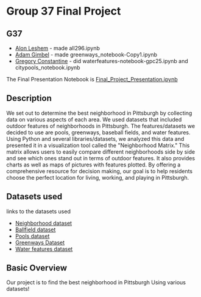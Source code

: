 # Group 37 Final Project
## G37
- [Alon Leshem](mailto:all296@pitt.edu) - made all296.ipynb
- [Adam Gimbel](mailto:ajg172@pitt.edu) - made greenways_notebook-Copy1.ipynb
- [Gregory Constantine](mailto:gpc25@pitt.edu) - did waterfeatures-notebook-gpc25.ipynb and citypools_notebook.ipynb

The Final Presentation Notebook is [Final_Project_Presentation.ipynb](Final_Project_Presentation.ipynb)
## Description
We set out to determine the best neighborhood in Pittsburgh by collecting data on various aspects of each area. We used datasets that included outdoor features of neighborhoods in Pittsburgh. The features/datasets we decided to use are pools, greenways, baseball fields, and water features. Using Python and several libraries/datasets, we analyzed this data and presented it in a visualization tool called the "Neighborhood Matrix." This matrix allows users to easily compare different neighborhoods side by side and see which ones stand out in terms of outdoor features. It also provides charts as well as maps of pictures with features plotted. By offering a comprehensive resource for decision making, our goal is to help residents choose the perfect location for living, working, and playing in Pittsburgh.
## Datasets used
links to the datasets used
- [Neighborhood dataset](https://data.wprdc.org/dataset/neighborhoods2)
- [Ballfield dataset](https://data.wprdc.org/dataset/ballfields-pgh)
- [Pools dataset](https://data.wprdc.org/dataset/city-pools)
- [Greenways Dataset](https://data.wprdc.org/dataset/greenways)
- [Water features dataset](https://data.wprdc.org/dataset/city-water-features)
## Basic Overview
Our project is to find the best neighborhood in Pittsburgh Using various datasets!
